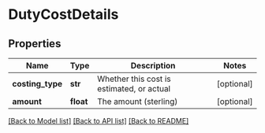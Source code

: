 # DutyCostDetails

## Properties
Name | Type | Description | Notes
------------ | ------------- | ------------- | -------------
**costing_type** | **str** | Whether this cost is estimated, or actual | [optional] 
**amount** | **float** | The amount (sterling) | [optional] 

[[Back to Model list]](../README.md#documentation-for-models) [[Back to API list]](../README.md#documentation-for-api-endpoints) [[Back to README]](../README.md)


